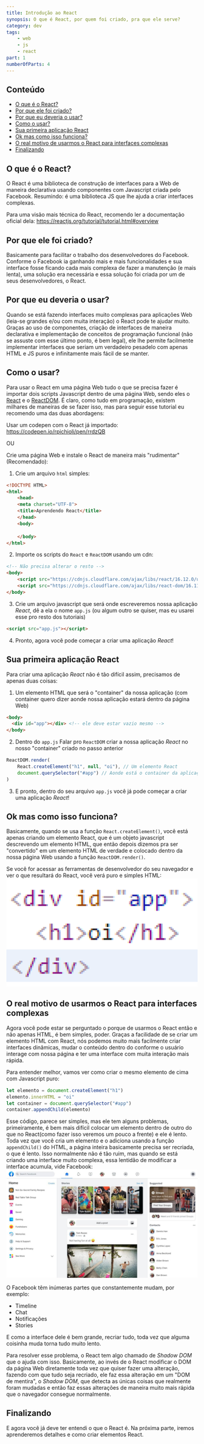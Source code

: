 ```yaml
---
title: Introdução ao React
synopsis: O que é React, por quem foi criado, pra que ele serve?
category: dev
tags:
    - web
    - js
    - react
part: 1
numberOfParts: 4
---
```


## Conteúdo
- [O que é o React?](##o-que-é-o-react?)
- [Por que ele foi criado?](##por-que-ele-foi-criado?)
- [Por que eu deveria o usar?](##por-que-eu-deveria-o-usar)
- [Como o usar?](##como-o-usar?)
- [Sua primeira aplicação React](##sua-primeira-aplicação-react)
- [Ok mas como isso funciona?](##ok-mas-como-isso-funciona?)
- [O real motivo de usarmos o React para interfaces complexas](##o-real-motivo-de-usarmos-o-react-para-interfaces-complexas)
- [Finalizando](##finalizando)

## O que é o React?
O React é uma biblioteca de construção de interfaces para a Web de maneira declarativa usando componentes com Javascript criada pelo Facebook. Resumindo: é uma biblioteca JS que lhe ajuda a criar interfaces complexas.

Para uma visão mais técnica do React, recomendo ler a documentação oficial dela: https://reactjs.org/tutorial/tutorial.html#overview

## Por que ele foi criado?
Basicamente para facilitar o trabalho dos desenvolvedores do Facebook. Conforme o Facebook ia ganhando mais e mais funcionalidades e sua interface fosse ficando cada mais complexa de fazer a manutenção (e mais lenta), uma solução era necessária e essa solução foi criada por um de seus desenvolvedores, o React.

## Por que eu deveria o usar?
Quando se está fazendo interfaces muito complexas para aplicações Web (leia-se grandes e/ou com muita interação) o React pode te ajudar muito. Graças ao uso de componentes, criação de interfaces de maneira declarativa e implementação de conceitos de programação funcional (não se assuste com esse último ponto, é bem legal), ele lhe permite facilmente implementar interfaces que seriam um verdadeiro pesadelo com apenas HTML e JS puros e infinitamente mais fácil de se manter. 

## Como o usar?
Para usar o React em uma página Web tudo o que  se precisa fazer é importar dois scripts Javascript dentro de uma página Web, sendo eles o [React](https://github.com/facebook/react) e o [ReactDOM](https://github.com/facebook/react/tree/master/packages/react-dom). É claro, como tudo em programação, existem milhares de maneiras de se fazer isso, mas para seguir esse tutorial eu recomendo uma das duas abordagens:

Usar um codepen com o React já importado: https://codepen.io/rpichioli/pen/rrdzQB

OU

Crie uma página Web e instale o React de maneira mais "rudimentar" (Recomendado):
1. Crie um arquivo `html` simples:
``` html
<!DOCTYPE HTML>
<html>
    <head>
    <meta charset="UTF-8">
    <title>Aprendendo React</title>
    </head>
    <body>

    </body>
</html>
```

2. Importe os scripts do `React` e `ReactDOM` usando um cdn:
``` html
<!-- Não precisa alterar o resto -->
<body>
    <script src="https://cdnjs.cloudflare.com/ajax/libs/react/16.12.0/umd/react.production.min.js"></script>
    <script src="https://cdnjs.cloudflare.com/ajax/libs/react-dom/16.11.0/umd/react-dom.production.min.js"></script>
</body>
```

3. Crie um arquivo javascript que será onde escreveremos nossa aplicação _React_, dê a ela o nome `app.js` (ou algum outro se quiser, mas eu usarei esse pro resto dos tutoriais)
``` html
<script src="app.js"></script>
```

4. Pronto, agora você pode começar a criar uma aplicação _React_!

## Sua primeira aplicação React
Para criar uma aplicação _React_ não é tão difícil assim, precisamos de apenas duas coisas:

1. Um elemento HTML que será o "container" da nossa aplicação (com container quero dizer aonde nossa aplicação estará dentro da página Web)
``` html
<body>
  <div id="app"></div> <!-- ele deve estar vazio mesmo -->
</body>
```

2. Dentro do `app.js` Falar pro `ReactDOM` criar a nossa aplicação _React_ no nosso "container" criado no passo anterior 
``` javascript
ReactDOM.render(
    React.createElement("h1", null, "oi"), // Um elemento React
    document.querySelector("#app") // Aonde está o container da aplicação React
)
```

3. E pronto, dentro do seu arquivo `app.js` você já pode começar a criar uma aplicação _React_!

## Ok mas como isso funciona?
Basicamente, quando se usa a função `React.createElement()`, você está apenas criando um elemento React, que é um objeto javascript descrevendo um elemento HTML, que então depois dizemos pra ser "convertido" em um elemento HTML de verdade e colocado dentro da nossa página Web usando a função `ReactDOM.render()`.

Se você for acessar as ferramentas de desenvolvedor do seu navegador e ver o que resultará do React, você verá puro e simples HTML:
![Resultado](./elementoReact.png)

## O real motivo de usarmos o React para interfaces complexas
Agora você pode estar se perguntado o porque de usarmos o React então e não apenas HTML, é bem simples, poder. Graças a facilidade de se criar um elemento HTML com React, nós podemos muito mais facilmente criar interfaces dinâmicas, mudar o conteúdo dentro do conforme o usuário interage com nossa página e ter uma interface com muita interação mais rápida.

Para entender melhor, vamos ver como criar o mesmo elemento de cima com Javascript puro:
``` javascript
let elemento = document.createElement("h1")
elemento.innerHTML = "oi"
let container = document.querySelector("#app")
container.appendChild(elemento)
```

Esse código, parece ser simples, mas ele tem alguns problemas, primeiramente, é bem mais difícil colocar um elemento dentro de outro do que no React(como fazer isso veremos um pouco a frente) e ele é lento. Toda vez que você cria um elemento e o adiciona usando a função `appendChild()` do HTML, a página inteira basicamente precisa ser recriada, o que é lento. Isso normalmente não é tão ruim, mas quando se está criando uma interface muito complexa, essa lentidão de modificar a interface acumula, vide Facebook:
![Inteface do facebook](./interfaceFacebook.jpg)

O Facebook têm inúmeras partes que constantemente mudam, por exemplo: 
- Timeline
- Chat
- Notificações
- Stories

E como a interface dele é bem grande, recriar tudo, toda vez que alguma coisinha muda torna tudo muito lento.

Para resolver esse problema, o React tem algo chamado de _Shadow DOM_ que o ajuda com isso. Basicamente, ao invés de o React modificar o DOM da página Web diretamente toda vez que quiser fazer uma alteração, fazendo com que tudo seja recriado, ele faz essa alteração em um "DOM de mentira", o _Shadow DOM_, que detecta as únicas coisas que realmente foram mudadas e então faz essas alterações de maneira muito mais rápida que o navegador consegue normalmente.

## Finalizando
E agora você já deve ter entendi o que o React é. Na próxima parte, iremos aprenderemos detalhes e como criar elementos React.